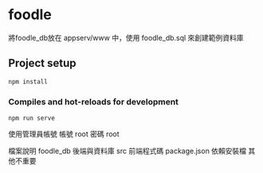 # foodle

將foodle_db放在 appserv/www 中，使用 foodle_db.sql 來創建範例資料庫

## Project setup
```
npm install
```

### Compiles and hot-reloads for development
```
npm run serve
```

使用管理員帳號
帳號 root
密碼 root

檔案說明
foodle_db 後端與資料庫
src 前端程式碼
package.json 依賴安裝檔
其他不重要
